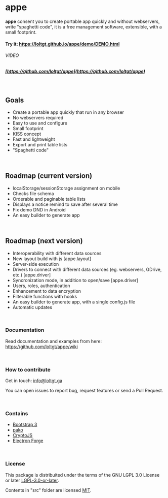 
# appe

**appe** consent you to create portable app quickly and without webservers, write "spaghetti code", it is a free management software, extensible, with a small footprint.

#### Try it: https://loltgt.github.io/appe/demo/DEMO.html

###### VIDEO

##### [https://github.com/loltgt/appe](https://github.com/loltgt/appe)

 

## Goals

- Create a portable app quickly that run in any browser
- No webservers required
- Easy to use and configure
- Small footprint
- KISS concept
- Fast and lightweight
- Export and print table lists
- "Spaghetti code"

 

## Roadmap (current version)

- localStorage/sessionStorage assignment on mobile
- Checks file schema
- Orderable and paginable table lists
- Displays a notice remind to save after several time
- Fix demo DND in Android
- An easy builder to generate app

 

## Roadmap (next version)

- Interoperability with different data sources
- New layout build with js [appe.layout]
- Server-side execution
- Drivers to connect with different data sources (eg. webservers, GDrive, etc.) [appe.driver]
- Syncronization mode, in addition to open/save [appe.driver]
- Users, roles, authentication
- Enhancement to data encryption
- Filterable functions with hooks
- An easy builder to generate app, with a single config.js file
- Automatic updates

 

### Documentation

Read documentation and examples from here: https://github.com/loltgt/appe/wiki

 

### How to contribute

Get in touch: <info@loltgt.ga>

You can open issues to report bug, request features or send a Pull Request.

 

### Contains

* [Bootstrap 3](https://getbootstrap.com/docs/3.4/)
* [pako](https://github.com/nodeca/pako)
* [CryptoJS](https://github.com/brix/crypto-js)
* [Electron Forge](https://github.com/electron-userland/electron-forge)

 

### License

This package is distribuited under the terms of the GNU LGPL 3.0 License or later [LGPL-3.0-or-later](LICENSE).

Contents in "src" folder are licensed [MIT](src/LICENSE).


